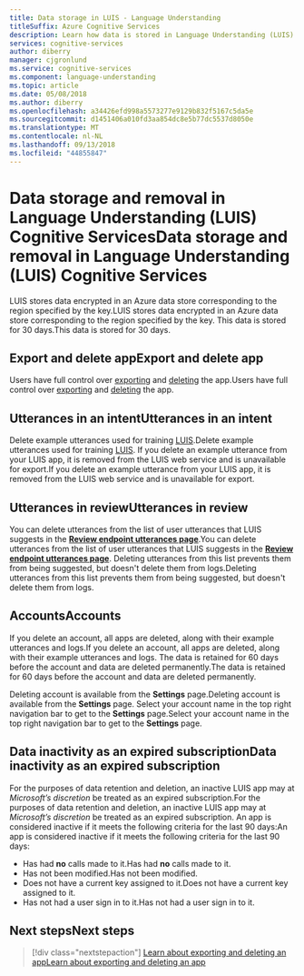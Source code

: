 ```yaml
---
title: Data storage in LUIS - Language Understanding
titleSuffix: Azure Cognitive Services
description: Learn how data is stored in Language Understanding (LUIS). LUIS stores data encrypted in an Azure data store corresponding to the region specified by the key.
services: cognitive-services
author: diberry
manager: cjgronlund
ms.service: cognitive-services
ms.component: language-understanding
ms.topic: article
ms.date: 05/08/2018
ms.author: diberry
ms.openlocfilehash: a34426efd998a5573277e9129b832f5167c5da5e
ms.sourcegitcommit: d1451406a010fd3aa854dc8e5b77dc5537d8050e
ms.translationtype: MT
ms.contentlocale: nl-NL
ms.lasthandoff: 09/13/2018
ms.locfileid: "44855847"
---
```

# <a name="data-storage-and-removal-in-language-understanding-luis-cognitive-services"></a><span data-ttu-id="48478-104">Data storage and removal in Language Understanding (LUIS) Cognitive Services</span><span class="sxs-lookup"><span data-stu-id="48478-104">Data storage and removal in Language Understanding (LUIS) Cognitive Services</span></span>
<span data-ttu-id="48478-105">LUIS stores data encrypted in an Azure data store corresponding to the region specified by the key.</span><span class="sxs-lookup"><span data-stu-id="48478-105">LUIS stores data encrypted in an Azure data store corresponding to the region specified by the key.</span></span> <span data-ttu-id="48478-106">This data is stored for 30 days.</span><span class="sxs-lookup"><span data-stu-id="48478-106">This data is stored for 30 days.</span></span> 

## <a name="export-and-delete-app"></a><span data-ttu-id="48478-107">Export and delete app</span><span class="sxs-lookup"><span data-stu-id="48478-107">Export and delete app</span></span>
<span data-ttu-id="48478-108">Users have full control over [exporting](luis-how-to-start-new-app.md#export-app) and [deleting](luis-how-to-start-new-app.md#delete-app) the app.</span><span class="sxs-lookup"><span data-stu-id="48478-108">Users have full control over [exporting](luis-how-to-start-new-app.md#export-app) and [deleting](luis-how-to-start-new-app.md#delete-app) the app.</span></span> 

## <a name="utterances-in-an-intent"></a><span data-ttu-id="48478-109">Utterances in an intent</span><span class="sxs-lookup"><span data-stu-id="48478-109">Utterances in an intent</span></span>
<span data-ttu-id="48478-110">Delete example utterances used for training [LUIS](luis-reference-regions.md).</span><span class="sxs-lookup"><span data-stu-id="48478-110">Delete example utterances used for training [LUIS](luis-reference-regions.md).</span></span> <span data-ttu-id="48478-111">If you delete an example utterance from your LUIS app, it is removed from the LUIS web service and is unavailable for export.</span><span class="sxs-lookup"><span data-stu-id="48478-111">If you delete an example utterance from your LUIS app, it is removed from the LUIS web service and is unavailable for export.</span></span>

## <a name="utterances-in-review"></a><span data-ttu-id="48478-112">Utterances in review</span><span class="sxs-lookup"><span data-stu-id="48478-112">Utterances in review</span></span>
<span data-ttu-id="48478-113">You can delete utterances from the list of user utterances that LUIS suggests in the **[Review endpoint utterances page](luis-how-to-review-endoint-utt.md)**.</span><span class="sxs-lookup"><span data-stu-id="48478-113">You can delete utterances from the list of user utterances that LUIS suggests in the **[Review endpoint utterances page](luis-how-to-review-endoint-utt.md)**.</span></span> <span data-ttu-id="48478-114">Deleting utterances from this list prevents them from being suggested, but doesn't delete them from logs.</span><span class="sxs-lookup"><span data-stu-id="48478-114">Deleting utterances from this list prevents them from being suggested, but doesn't delete them from logs.</span></span>

## <a name="accounts"></a><span data-ttu-id="48478-115">Accounts</span><span class="sxs-lookup"><span data-stu-id="48478-115">Accounts</span></span>
<span data-ttu-id="48478-116">If you delete an account, all apps are deleted, along with their example utterances and logs.</span><span class="sxs-lookup"><span data-stu-id="48478-116">If you delete an account, all apps are deleted, along with their example utterances and logs.</span></span> <span data-ttu-id="48478-117">The data is retained for 60 days before the account and data are deleted permanently.</span><span class="sxs-lookup"><span data-stu-id="48478-117">The data is retained for 60 days before the account and data are deleted permanently.</span></span>

<span data-ttu-id="48478-118">Deleting account is available from the **Settings** page.</span><span class="sxs-lookup"><span data-stu-id="48478-118">Deleting account is available from the **Settings** page.</span></span> <span data-ttu-id="48478-119">Select your account name in the top right navigation bar to get to the **Settings** page.</span><span class="sxs-lookup"><span data-stu-id="48478-119">Select your account name in the top right navigation bar to get to the **Settings** page.</span></span>

## <a name="data-inactivity-as-an-expired-subscription"></a><span data-ttu-id="48478-120">Data inactivity as an expired subscription</span><span class="sxs-lookup"><span data-stu-id="48478-120">Data inactivity as an expired subscription</span></span>
<span data-ttu-id="48478-121">For the purposes of data retention and deletion, an inactive LUIS app may at _Microsoft’s discretion_ be treated as an expired subscription.</span><span class="sxs-lookup"><span data-stu-id="48478-121">For the purposes of data retention and deletion, an inactive LUIS app may at _Microsoft’s discretion_ be treated as an expired subscription.</span></span> <span data-ttu-id="48478-122">An app is considered inactive if it meets the following criteria for the last 90 days:</span><span class="sxs-lookup"><span data-stu-id="48478-122">An app is considered inactive if it meets the following criteria for the last 90 days:</span></span> 

* <span data-ttu-id="48478-123">Has had **no** calls made to it.</span><span class="sxs-lookup"><span data-stu-id="48478-123">Has had **no** calls made to it.</span></span>
* <span data-ttu-id="48478-124">Has not been modified.</span><span class="sxs-lookup"><span data-stu-id="48478-124">Has not been modified.</span></span>
* <span data-ttu-id="48478-125">Does not have a current key assigned to it.</span><span class="sxs-lookup"><span data-stu-id="48478-125">Does not have a current key assigned to it.</span></span>
* <span data-ttu-id="48478-126">Has not had a user sign in to it.</span><span class="sxs-lookup"><span data-stu-id="48478-126">Has not had a user sign in to it.</span></span>

## <a name="next-steps"></a><span data-ttu-id="48478-127">Next steps</span><span class="sxs-lookup"><span data-stu-id="48478-127">Next steps</span></span>

> [!div class="nextstepaction"]
> [<span data-ttu-id="48478-128">Learn about exporting and deleting an app</span><span class="sxs-lookup"><span data-stu-id="48478-128">Learn about exporting and deleting an app</span></span>](luis-how-to-start-new-app.md)